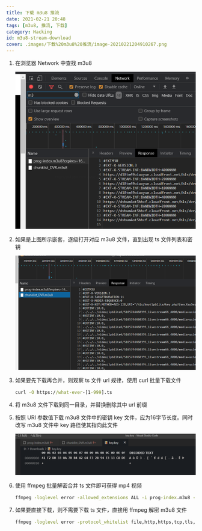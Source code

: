 ```yaml
---
title: 下载 m3u8 推流
date: 2021-02-21 20:48
tags: [m3u8, 推流, 下载]
category: Hacking
id: m3u8-stream-download
cover: .images/下载%20m3u8%20推流/image-20210221204910267.png
---
```


1. 在浏览器 Network 中查找 m3u8

    ![image-20210221204910267](.images/下载%20m3u8%20推流/image-20210221204910267.png)

2. 如果是上图所示嵌套，逐级打开对应 m3u8 文件，直到出现 ts 文件列表和密钥

    ![image-20210221205009425](.images/下载%20m3u8%20推流/image-20210221205009425.png)

3. 如果要先下载再合并，则观察 ts 文件 url 规律，使用 curl 批量下载文件

    ``` cmd
    curl -O https://what-ever-[1-999].ts
    ```

    

4. 将 m3u8 文件下载到同一目录，并替换删除其中 url 前缀

5. 按照 URI 参数值下载 m3u8 文件中的密钥 key 文件，应为16字节长度。同时改写 m3u8 文件中 key 路径使其指向此文件

    ![image-20210221205501863](.images/下载%20m3u8%20推流/image-20210221205501863.png)

6. 使用 ffmpeg 批量解密合并 ts 文件即可获得 mp4 视频

    ``` cmd
    ffmpeg -loglevel error -allowed_extensions ALL -i prog-index.m3u8 -c copy "output.mkv"
    ```

    

7. 如果要直接下载，则不需要下载 ts 文件，直接用 ffmpeg 解密 m3u8 文件

    ``` cmd
    ffmpeg -loglevel error -protocol_whitelist file,http,https,tcp,tls,crypto -allowed_extensions ALL -i prog-index.m3u8 -c copy "output.mkv"
    ```

    